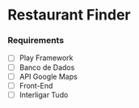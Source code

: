 # Restaurant Finder

### Requirements
- [ ] Play Framework
- [ ] Banco de Dados
- [ ] API Google Maps
- [ ] Front-End
- [ ] Interligar Tudo
